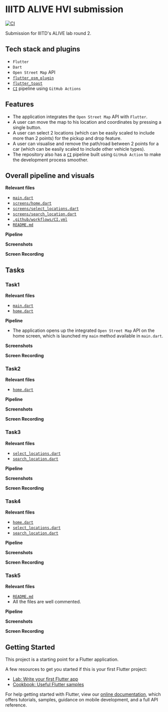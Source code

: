 # IIITD ALIVE HVI submission

[![CI](https://github.com/Saransh-cpp/IIITD_ALIVE_HVI/actions/workflows/CI.yml/badge.svg)](https://github.com/Saransh-cpp/IIITD_ALIVE_HVI/actions/workflows/CI.yml)

Submission for IIITD's ALIVE lab round 2.

## Tech stack and plugins
- `Flutter`
- `Dart`
- `Open Street Map` API
- [`flutter_osm_plugin`]()
- [`flutter_toast`]()
- [`CI`]() pipeline using `GitHub Actions`

## Features
- The application integrates the `Open Street Map` API with `Flutter`.
- A user can move the map to his location and coordinates by pressing a single button.
- A user can select 2 locations (which can be easily scaled to include more than 2 points) for the pickup and drop feature.
- A user can visualise and remove the path/road between 2 points for a car (which can be easily scaled to include other vehicle types).
- The repository also has a [`CI`]() pipeline built using `GitHub Action` to make the development process smoother.

## Overall pipeline and visuals

**Relevant files**
- [`main.dart`]()
- [`screens/home.dart`]()
- [`screens/select_locations.dart`]()
- [`screens/search_location.dart`]()
- [`.github/workflows/CI.yml`]()
- [`README.md`]()

**Pipeline**

**Screenshots**

**Screen Recording**

## Tasks
### Task1

**Relevant files**
- [`main.dart`]()
- [`home.dart`]()

**Pipeline**
- The application opens up the integrated `Open Street Map` API on the home screen, which is launched my `main` method available in `main.dart`.

**Screenshots**


**Screen Recording**


### Task2

**Relevant files**
- [`home.dart`]()

**Pipeline**

**Screenshots**

**Screen Recording**

### Task3

**Relevant files**
- [`select_locations.dart`]()
- [`search_location.dart`]()

**Pipeline**

**Screenshots**

**Screen Recording**

### Task4

**Relevant files**
- [`home.dart`]()
- [`select_locations.dart`]()
- [`search_location.dart`]()

**Pipeline**

**Screenshots**

**Screen Recording**

### Task5

**Relevant files**
- [`README.md`]()
- All the files are well commented.

**Pipeline**

**Screenshots**

**Screen Recording**

## Getting Started

This project is a starting point for a Flutter application.

A few resources to get you started if this is your first Flutter project:

- [Lab: Write your first Flutter app](https://flutter.dev/docs/get-started/codelab)
- [Cookbook: Useful Flutter samples](https://flutter.dev/docs/cookbook)

For help getting started with Flutter, view our
[online documentation](https://flutter.dev/docs), which offers tutorials,
samples, guidance on mobile development, and a full API reference.
